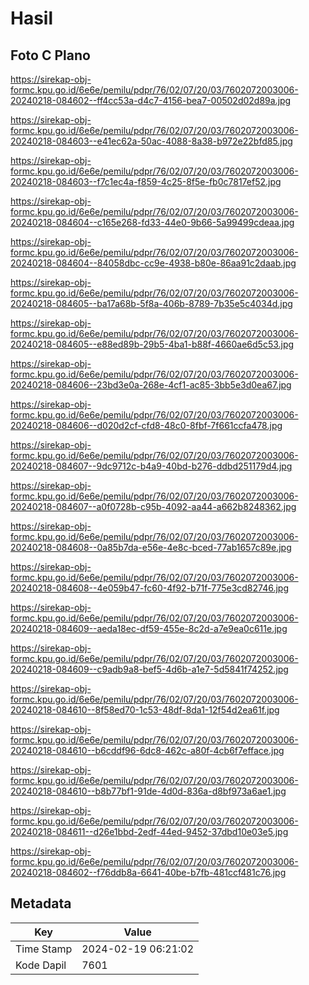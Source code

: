 # Hasil

## Foto C Plano

https://sirekap-obj-formc.kpu.go.id/6e6e/pemilu/pdpr/76/02/07/20/03/7602072003006-20240218-084602--ff4cc53a-d4c7-4156-bea7-00502d02d89a.jpg

https://sirekap-obj-formc.kpu.go.id/6e6e/pemilu/pdpr/76/02/07/20/03/7602072003006-20240218-084603--e41ec62a-50ac-4088-8a38-b972e22bfd85.jpg

https://sirekap-obj-formc.kpu.go.id/6e6e/pemilu/pdpr/76/02/07/20/03/7602072003006-20240218-084603--f7c1ec4a-f859-4c25-8f5e-fb0c7817ef52.jpg

https://sirekap-obj-formc.kpu.go.id/6e6e/pemilu/pdpr/76/02/07/20/03/7602072003006-20240218-084604--c165e268-fd33-44e0-9b66-5a99499cdeaa.jpg

https://sirekap-obj-formc.kpu.go.id/6e6e/pemilu/pdpr/76/02/07/20/03/7602072003006-20240218-084604--84058dbc-cc9e-4938-b80e-86aa91c2daab.jpg

https://sirekap-obj-formc.kpu.go.id/6e6e/pemilu/pdpr/76/02/07/20/03/7602072003006-20240218-084605--ba17a68b-5f8a-406b-8789-7b35e5c4034d.jpg

https://sirekap-obj-formc.kpu.go.id/6e6e/pemilu/pdpr/76/02/07/20/03/7602072003006-20240218-084605--e88ed89b-29b5-4ba1-b88f-4660ae6d5c53.jpg

https://sirekap-obj-formc.kpu.go.id/6e6e/pemilu/pdpr/76/02/07/20/03/7602072003006-20240218-084606--23bd3e0a-268e-4cf1-ac85-3bb5e3d0ea67.jpg

https://sirekap-obj-formc.kpu.go.id/6e6e/pemilu/pdpr/76/02/07/20/03/7602072003006-20240218-084606--d020d2cf-cfd8-48c0-8fbf-7f661ccfa478.jpg

https://sirekap-obj-formc.kpu.go.id/6e6e/pemilu/pdpr/76/02/07/20/03/7602072003006-20240218-084607--9dc9712c-b4a9-40bd-b276-ddbd251179d4.jpg

https://sirekap-obj-formc.kpu.go.id/6e6e/pemilu/pdpr/76/02/07/20/03/7602072003006-20240218-084607--a0f0728b-c95b-4092-aa44-a662b8248362.jpg

https://sirekap-obj-formc.kpu.go.id/6e6e/pemilu/pdpr/76/02/07/20/03/7602072003006-20240218-084608--0a85b7da-e56e-4e8c-bced-77ab1657c89e.jpg

https://sirekap-obj-formc.kpu.go.id/6e6e/pemilu/pdpr/76/02/07/20/03/7602072003006-20240218-084608--4e059b47-fc60-4f92-b71f-775e3cd82746.jpg

https://sirekap-obj-formc.kpu.go.id/6e6e/pemilu/pdpr/76/02/07/20/03/7602072003006-20240218-084609--aeda18ec-df59-455e-8c2d-a7e9ea0c611e.jpg

https://sirekap-obj-formc.kpu.go.id/6e6e/pemilu/pdpr/76/02/07/20/03/7602072003006-20240218-084609--c9adb9a8-bef5-4d6b-a1e7-5d5841f74252.jpg

https://sirekap-obj-formc.kpu.go.id/6e6e/pemilu/pdpr/76/02/07/20/03/7602072003006-20240218-084610--8f58ed70-1c53-48df-8da1-12f54d2ea61f.jpg

https://sirekap-obj-formc.kpu.go.id/6e6e/pemilu/pdpr/76/02/07/20/03/7602072003006-20240218-084610--b6cddf96-6dc8-462c-a80f-4cb6f7efface.jpg

https://sirekap-obj-formc.kpu.go.id/6e6e/pemilu/pdpr/76/02/07/20/03/7602072003006-20240218-084610--b8b77bf1-91de-4d0d-836a-d8bf973a6ae1.jpg

https://sirekap-obj-formc.kpu.go.id/6e6e/pemilu/pdpr/76/02/07/20/03/7602072003006-20240218-084611--d26e1bbd-2edf-44ed-9452-37dbd10e03e5.jpg

https://sirekap-obj-formc.kpu.go.id/6e6e/pemilu/pdpr/76/02/07/20/03/7602072003006-20240218-084602--f76ddb8a-6641-40be-b7fb-481ccf481c76.jpg


## Metadata

| Key        | Value               |
| ---------- | ------------------- |
| Time Stamp | 2024-02-19 06:21:02 |
| Kode Dapil | 7601                |



